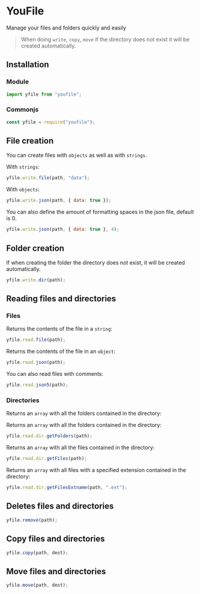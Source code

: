 # YouFile

Manage your files and folders quickly and easily

> When doing `write`, `copy`, `move` if the directory does not exist it will be created automatically.

## Installation

### Module

```js
import yfile from "youfile";
```

### Commonjs

```js
const yfile = require("youfile");
```

## File creation

You can create files with `objects` as well as with `strings`.

With `strings`:

```js
yfile.write.file(path, "data");
```

With `objects`:

```js
yfile.write.json(path, { data: true });
```

You can also define the amount of formatting spaces in the json file, default is 0.

```js
yfile.write.json(path, { data: true }, 4);
```

## Folder creation

If when creating the folder the directory does not exist, it will be created automatically.

```js
yfile.write.dir(path);
```

## Reading files and directories

### Files

Returns the contents of the file in a `string`:

```js
yfile.read.file(path);
```

Returns the contents of the file in an `object`:

```js
yfile.read.json(path);
```

You can also read files with comments:

```js
yfile.read.json5(path);
```

### Directories

Returns an `array` with all the folders contained in the directory:

Returns an `array` with all the folders contained in the directory:

```js
yfile.read.dir.getFolders(path);
```

Returns an `array` with all the files contained in the directory:

```js
yfile.read.dir.getFiles(path);
```

Returns an `array` with all files with a specified extension contained in the directory:

```js
yfile.read.dir.getFilesExtname(path, ".ext");
```

## Deletes files and directories

```js
yfile.remove(path);
```

## Copy files and directories

```js
yfile.copy(path, dest);
```

## Move files and directories

```js
yfile.move(path, dest);
```
